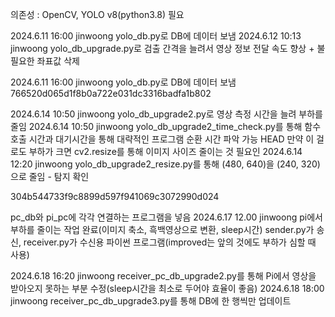 의존성 : OpenCV, YOLO v8(python3.8) 필요

2024.6.11 16:00 jinwoong yolo_db.py로 DB에 데이터 보냄 2024.6.12 10:13 jinwoong yolo_db_upgrade.py로 검출 간격을 늘려서 영상 정보 전달 속도 향상 + 불필요한 좌표값 삭제

2024.6.11 16:00 jinwoong yolo_db.py로 DB에 데이터 보냄 766520d065d1f8b0a722e031dc3316badfa1b802

2024.6.14 10:50 jinwoong yolo_db_upgrade2.py로 영상 측정 시간을 늘려 부하를 줄임 2024.6.14 10:50 jinwoong yolo_db_upgrade2_time_check.py를 통해 함수 호출 시간과 대기시간을 통해 대략적인 프로그램 순환 시간 파악 가능 HEAD 만약 이 걸로도 부하가 크면 cv2.resize를 통해 이미지 사이즈 줄이는 것 필요인 2024.6.14 12:20 jinwoong yolo_db_upgrade2_resize.py를 통해 (480, 640)을 (240, 320)으로 줄임 - 탐지 확인

304b544733f9c8899d597f941069c3072990d024

pc_db와 pi_pc에 각각 연결하는 프로그램을 넣음 2024.6.17 12.00 jinwoong pi에서 부하를 줄이는 작업 완료(이미지 축소, 흑백영상으로 변환, sleep시간) sender.py가 송신, receiver.py가 수신용 파이썬 프로그램(improved는 앞의 것에도 부하가 심할 때 사용)

2024.6.18 16:20 jinwoong receiver_pc_db_upgrade2.py를 통해 Pi에서 영상을 받아오지 못하는 부분 수정(sleep시간을 최소로 두어야 효율이 좋음)
2024.6.18 18:00 jinwoong receiver_pc_db_upgrade3.py를 통해 DB에 한 행씩만 업데이트
